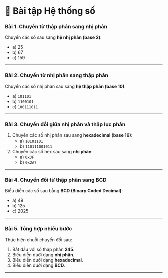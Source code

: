 # 📘 Bài tập Hệ thống số

### Bài 1. Chuyển từ thập phân sang nhị phân
Chuyển các số sau sang **hệ nhị phân (base 2)**:  
- a) 25  
- b) 67  
- c) 159  

---

### Bài 2. Chuyển từ nhị phân sang thập phân
Chuyển các số nhị phân sau sang **hệ thập phân (base 10)**:  
- a) `101101`  
- b) `1100101`  
- c) `100111011`  

---

### Bài 3. Chuyển đổi giữa nhị phân và thập lục phân
1. Chuyển các số nhị phân sau sang **hexadecimal (base 16)**:  
   - a) `10101101`  
   - b) `110111001011`  
2. Chuyển các số hex sau sang **nhị phân**:  
   - a) `0x3F`  
   - b) `0x2A7`  

---

### Bài 4. Chuyển đổi từ thập phân sang BCD
Biểu diễn các số sau bằng **BCD (Binary Coded Decimal)**:  
- a) 49  
- b) 125  
- c) 2025  

---

### Bài 5. Tổng hợp nhiều bước
Thực hiện chuỗi chuyển đổi sau:  
1. Bắt đầu với số thập phân **245**.  
2. Biểu diễn dưới dạng **nhị phân**.  
3. Biểu diễn dưới dạng **hexadecimal**.  
4. Biểu diễn dưới dạng **BCD**.  

---
